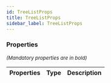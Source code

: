 ```yaml
---
id: TreeListProps
title: TreeListProps
sidebar_label: TreeListProps
---
```




### Properties

<font size="2"><i>(Mandatory properties are in bold)</i></font>

| Properties | Type | Description |
| --------- | ---- | ----------- |
